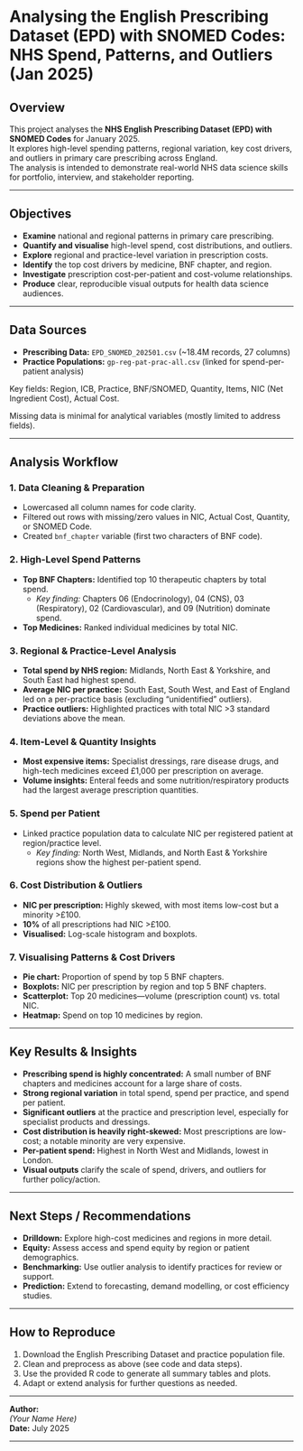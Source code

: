 # Analysing the English Prescribing Dataset (EPD) with SNOMED Codes: NHS Spend, Patterns, and Outliers (Jan 2025)

## Overview

This project analyses the **NHS English Prescribing Dataset (EPD) with SNOMED Codes** for January 2025.  
It explores high-level spending patterns, regional variation, key cost drivers, and outliers in primary care prescribing across England.  
The analysis is intended to demonstrate real-world NHS data science skills for portfolio, interview, and stakeholder reporting.

---

## Objectives

- **Examine** national and regional patterns in primary care prescribing.
- **Quantify and visualise** high-level spend, cost distributions, and outliers.
- **Explore** regional and practice-level variation in prescription costs.
- **Identify** the top cost drivers by medicine, BNF chapter, and region.
- **Investigate** prescription cost-per-patient and cost-volume relationships.
- **Produce** clear, reproducible visual outputs for health data science audiences.

---

## Data Sources

- **Prescribing Data:** `EPD_SNOMED_202501.csv` (~18.4M records, 27 columns)
- **Practice Populations:** `gp-reg-pat-prac-all.csv` (linked for spend-per-patient analysis)

Key fields: Region, ICB, Practice, BNF/SNOMED, Quantity, Items, NIC (Net Ingredient Cost), Actual Cost.

Missing data is minimal for analytical variables (mostly limited to address fields).

---

## Analysis Workflow

### 1. Data Cleaning & Preparation
- Lowercased all column names for code clarity.
- Filtered out rows with missing/zero values in NIC, Actual Cost, Quantity, or SNOMED Code.
- Created `bnf_chapter` variable (first two characters of BNF code).

### 2. High-Level Spend Patterns
- **Top BNF Chapters:** Identified top 10 therapeutic chapters by total spend.
    - _Key finding:_ Chapters 06 (Endocrinology), 04 (CNS), 03 (Respiratory), 02 (Cardiovascular), and 09 (Nutrition) dominate spend.
- **Top Medicines:** Ranked individual medicines by total NIC.

### 3. Regional & Practice-Level Analysis
- **Total spend by NHS region:** Midlands, North East & Yorkshire, and South East had highest spend.
- **Average NIC per practice:** South East, South West, and East of England led on a per-practice basis (excluding “unidentified” outliers).
- **Practice outliers:** Highlighted practices with total NIC >3 standard deviations above the mean.

### 4. Item-Level & Quantity Insights
- **Most expensive items:** Specialist dressings, rare disease drugs, and high-tech medicines exceed £1,000 per prescription on average.
- **Volume insights:** Enteral feeds and some nutrition/respiratory products had the largest average prescription quantities.

### 5. Spend per Patient
- Linked practice population data to calculate NIC per registered patient at region/practice level.
    - _Key finding:_ North West, Midlands, and North East & Yorkshire regions show the highest per-patient spend.

### 6. Cost Distribution & Outliers
- **NIC per prescription:** Highly skewed, with most items low-cost but a minority >£100.
- **10%** of all prescriptions had NIC >£100.
- **Visualised:** Log-scale histogram and boxplots.

### 7. Visualising Patterns & Cost Drivers
- **Pie chart:** Proportion of spend by top 5 BNF chapters.
- **Boxplots:** NIC per prescription by region and top 5 BNF chapters.
- **Scatterplot:** Top 20 medicines—volume (prescription count) vs. total NIC.
- **Heatmap:** Spend on top 10 medicines by region.

---

## Key Results & Insights

- **Prescribing spend is highly concentrated:** A small number of BNF chapters and medicines account for a large share of costs.
- **Strong regional variation** in total spend, spend per practice, and spend per patient.
- **Significant outliers** at the practice and prescription level, especially for specialist products and dressings.
- **Cost distribution is heavily right-skewed:** Most prescriptions are low-cost; a notable minority are very expensive.
- **Per-patient spend:** Highest in North West and Midlands, lowest in London.
- **Visual outputs** clarify the scale of spend, drivers, and outliers for further policy/action.

---

## Next Steps / Recommendations

- **Drilldown:** Explore high-cost medicines and regions in more detail.
- **Equity:** Assess access and spend equity by region or patient demographics.
- **Benchmarking:** Use outlier analysis to identify practices for review or support.
- **Prediction:** Extend to forecasting, demand modelling, or cost efficiency studies.

---

## How to Reproduce

1. Download the English Prescribing Dataset and practice population file.
2. Clean and preprocess as above (see code and data steps).
3. Use the provided R code to generate all summary tables and plots.
4. Adapt or extend analysis for further questions as needed.

---

**Author:**  
*(Your Name Here)*  
**Date:** July 2025

---
